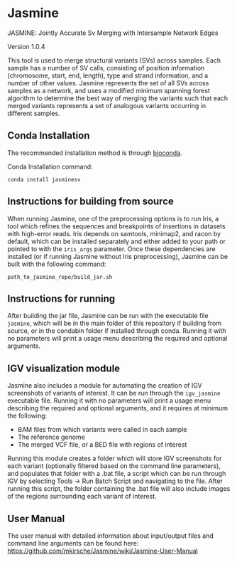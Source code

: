# Jasmine

JASMINE: Jointly Accurate Sv Merging with Intersample Network Edges

Version 1.0.4

This tool is used to merge structural variants (SVs) across samples.  Each sample has a number of SV calls, consisting of position information (chromosome, start, end, length), type and strand information, and a number of other values.  Jasmine represents the set of all SVs across samples as a network, and uses a modified minimum spanning forest algorithm to determine the best way of merging the variants such that each merged variants represents a set of analogous variants occurring in different samples.


## Conda Installation

The recommended installation method is through [bioconda](https://bioconda.github.io/).

Conda Installation command:

```
conda install jasminesv
```


## Instructions for building from source

When running Jasmine, one of the preprocessing options is to run Iris, a tool which refines the sequences and breakpoints of insertions in datasets with high-error reads.  Iris depends on samtools, minimap2, and racon by default, which can be installed separately and either added to your path or pointed to with the `iris_args` parameter.  Once these dependencies are installed (or if running Jasmine without Iris preprocessing), Jasmine can be built with the following command:

```
path_to_jasmine_repo/build_jar.sh
```


## Instructions for running

After building the jar file, Jasmine can be run with the executable file `jasmine`, which will be in the main folder of this repository if building from source, or in the condabin folder if installed through conda.  Running it with no parameters will print a usage menu describing the required and optional arguments.


## IGV visualization module

Jasmine also includes a module for automating the creation of IGV screenshots of variants of interest.  It can be run through the `igv_jasmine` executable file.  Running it with no parameters will print a usage menu describing the required and optional arguments, and it requires at minimum the following:
- BAM files from which variants were called in each sample
- The reference genome
- The merged VCF file, or a BED file with regions of interest

Running this module creates a folder which will store IGV screenshots for each variant (optionally filtered based on the command line parameters), and populates that folder with a .bat file, a script which can be run through IGV by selecting Tools -> Run Batch Script and navigating to the file.  After running this script, the folder containing the .bat file will also include images of the regions surrounding each variant of interest.

## User Manual

The user manual with detailed information about input/output files and command line arguments can be found here: https://github.com/mkirsche/Jasmine/wiki/Jasmine-User-Manual

